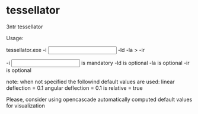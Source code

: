 # tessellator
3ntr tessellator

Usage:

tessellator.exe -i <input file name> -ld <linear deflection> -la <angular deflection>> -ir <is relative>

-i <input file name> is mandatory
-ld <linear deflection> is optional
-la <angular deflection> is optional
-ir <is relative> is optional

note: when not specified the followind default values are used:
linear deflection = 0.1
angular deflection = 0.1
is relative = true

Please, consider using opencascade automatically computed default values
for visualization
